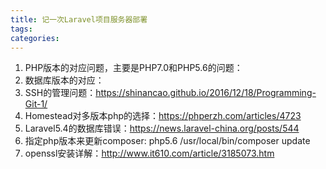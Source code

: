 ```yaml
---
title: 记一次Laravel项目服务器部署
tags:
categories:
---
```


1. PHP版本的对应问题，主要是PHP7.0和PHP5.6的问题：
2. 数据库版本的对应：
3. SSH的管理问题：https://shinancao.github.io/2016/12/18/Programming-Git-1/
4. Homestead对多版本php的选择：https://phperzh.com/articles/4723
5. Laravel5.4的数据库错误：https://news.laravel-china.org/posts/544
6. 指定php版本来更新composer: php5.6 /usr/local/bin/composer update
7. openssl安装详解：http://www.it610.com/article/3185073.htm